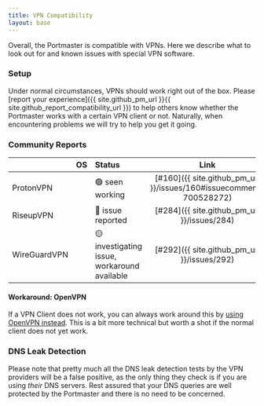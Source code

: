 ```yaml
---
title: VPN Compatibility
layout: base
---
```


Overall, the Portmaster is compatible with VPNs. Here we describe what to look out for and known issues with special VPN software.

### Setup

Under normal circumstances, VPNs should work right out of the box. Please [report your experience]({{ site.github_pm_url }}{{ site.github_report_compatibility_url }}) to help others know whether the Portmaster works with a certain VPN client or not. Naturally, when encountering problems we will try to help you get it going.

### Community Reports

| | OS | Status | Link |
|:---|:---|:---|:---:|
| ProtonVPN | <i class="fab fa-windows"></i> | 🟢 seen working | [#160]({{ site.github_pm_url }}/issues/160#issuecomment-700528272) |
| RiseupVPN | <i class="fab fa-linux"></i>|  🚫 issue reported  | [#284]({{ site.github_pm_url }}/issues/284) |
| WireGuardVPN | <i class="fab fa-linux"></i>|  🟡 investigating issue, workaround available  | [#292]({{ site.github_pm_url }}/issues/292) |

#### Workaround: OpenVPN

If a VPN Client does not work, you can always work around this by [using OpenVPN instead](https://openvpn.net/community-resources/how-to/). This is a bit more technical but worth a shot if the normal client does not yet work.

### DNS Leak Detection

Please note that pretty much all the DNS leak detection tests by the VPN providers will be a false positive, as the only thing they check is if you are using _their_ DNS servers. Rest assured that your DNS queries are well protected by the Portmaster and there is no need to be concerned.
